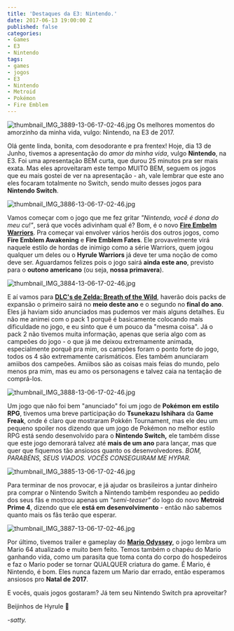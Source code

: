 ```yaml
---
title: 'Destaques da E3: Nintendo.'
date: 2017-06-13 19:00:00 Z
published: false
categories:
- Games
- E3
- Nintendo
tags:
- games
- jogos
- E3
- Nintendo
- Metroid
- Pokémon
- Fire Emblem
---
```


![thumbnail_IMG_3889-13-06-17-02-46.jpg](/uploads/thumbnail_IMG_3889-13-06-17-02-46.jpg)
Os melhores momentos do amorzinho da minha vida, vulgo: Nintendo, na E3 de 2017.

Olá gente linda, bonita, com desodorante e pra frentex! Hoje, dia 13 de Junho, tivemos a apresentação do *amor da minha vida*, vulgo **Nintendo**, na E3. Foi uma apresentação BEM curta, que durou 25 minutos pra ser mais exata. Mas eles aproveitaram este tempo MUITO BEM, seguem os jogos que eu mais gostei de ver na apresentação - ah, vale lembrar que este ano eles focaram totalmente no Switch, sendo muito desses jogos para **Nintendo Switch**.

![thumbnail_IMG_3886-13-06-17-02-46.jpg](/uploads/thumbnail_IMG_3886-13-06-17-02-46.jpg)

Vamos começar com o jogo que me fez gritar *"Nintendo, você é dona do meu cu!"*, será que vocês adivinham qual é? Bom, é o novo **[Fire Embelm Warriors](https://www.youtube.com/watch?v=R8Ia_PCKPpY)**. Pra começar vai envolver vários heróis dos outros jogos, como **Fire Emblem Awakening** e **Fire Emblem Fates**. Ele provavelmente virá naquele estilo de hordas de inimigo como a série Warriors, quem jogou qualquer um deles ou o **Hyrule Warriors** já deve ter uma noção de como deve ser. Aguardamos felizes pois o jogo sairá **ainda este ano**, previsto para o **outono americano** (ou seja, **nossa primavera**). 

![thumbnail_IMG_3884-13-06-17-02-46.jpg](/uploads/thumbnail_IMG_3884-13-06-17-02-46.jpg)

E aí vamos para **[DLC's de Zelda: Breath of the Wild](https://www.youtube.com/watch?v=Q-s67KdwpYI)**, haverão dois packs de expansão o primeiro sairá no **meio deste ano** e o segundo no **final do ano**. Eles já haviam sido anunciados mas pudemos ver mais alguns detalhes. Eu não me animei com o pack 1 porquê é basicamente colocando mais dificuldade no jogo, e eu sinto que é um pouco da "mesma coisa". Já o pack 2 não tivemos muita informação, apenas que seria algo com as campeões do jogo - o que já me deixou extremamente animada, especialmente porquê pra mim, os campões foram o ponto forte do jogo, todos os 4 são extremamente carismáticos. Eles também anunciaram amiibos dos campeões. Amiibos são as coisas mais feias do mundo, pelo menos pra mim, mas eu amo os personagens e talvez caia na tentação de comprá-los. 

![thumbnail_IMG_3888-13-06-17-02-46.jpg](/uploads/thumbnail_IMG_3888-13-06-17-02-46.jpg)

Um jogo que não foi bem "anunciado" foi um jogo de **Pokémon em estilo RPG**, tivemos uma breve participação do **Tsunekazu Ishihara** da **Game Freak**, onde é claro que mostraram Pokkén Tournament, mas ele deu um pequeno spoiler nos dizendo que um jogo de Pokémon no melhor estilo RPG está sendo desenvolvido para o **Nintendo Switch,** ele também disse que este jogo demorará talvez até **mais de um ano** para lançar, mas que quer que fiquemos tão ansiosos quanto os desenvolvedores. *BOM, PARABÉNS, SEUS VIADOS. VOCÊS CONSEGUIRAM ME HYPAR.*

![thumbnail_IMG_3885-13-06-17-02-46.jpg](/uploads/thumbnail_IMG_3885-13-06-17-02-46.jpg)

Para terminar de nos provocar, e já ajudar os brasileiros a juntar dinheiro pra comprar o Nintendo Switch a Nintendo também respondeu ao pedido dos seus fãs e mostrou apenas um *"semi-teaser"* do logo do novo **Metroid Prime 4**, dizendo que ele **está em desenvolvimento** - então não sabemos quanto mais os fãs terão que esperar.

![thumbnail_IMG_3887-13-06-17-02-46.jpg](/uploads/thumbnail_IMG_3887-13-06-17-02-46.jpg)

Por último, tivemos trailer e gameplay do **[Mario Odyssey](https://www.youtube.com/watch?v=wGQHQc_3ycE)**, o jogo lembra um Mario 64 atualizado e muito bem feito. Temos também o chapéu do Mario ganhando vida, como um parasita que toma conta do corpo do hospedeiros e faz o Mario poder se tornar QUALQUER criatura do game. É Mario, é Nintendo, é bom. Eles nunca fazem um Mario dar errado, então esperamos ansiosos pro **Natal de 2017**.

E vocês, quais jogos gostaram? Já tem seu Nintendo Switch pra aproveitar?

Beijinhos de Hyrule 💋

*-satty.*